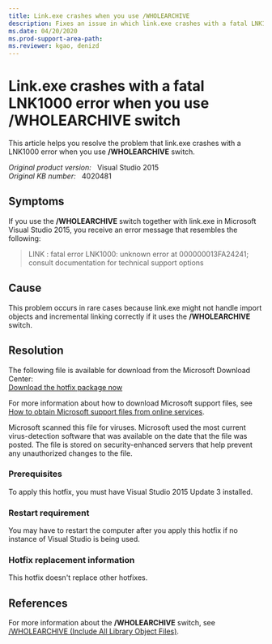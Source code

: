```yaml
---
title: Link.exe crashes when you use /WHOLEARCHIVE
description: Fixes an issue in which link.exe crashes with a fatal LNK1000 error when you use /WHOLEARCHIVE switch.
ms.date: 04/20/2020
ms.prod-support-area-path: 
ms.reviewer: kgao, denizd
---
```

# Link.exe crashes with a fatal LNK1000 error when you use /WHOLEARCHIVE switch

This article helps you resolve the problem that link.exe crashes with a LNK1000 error when you use **/WHOLEARCHIVE** switch.

_Original product version:_ &nbsp; Visual Studio 2015  
_Original KB number:_ &nbsp; 4020481

## Symptoms

If you use the **/WHOLEARCHIVE** switch together with link.exe in Microsoft Visual Studio 2015, you receive an error message that resembles the following:

> LINK : fatal error LNK1000: unknown error at 000000013FA24241; consult documentation for technical support options

## Cause

This problem occurs in rare cases because link.exe might not handle import objects and incremental linking correctly if it uses the **/WHOLEARCHIVE** switch.

## Resolution

The following file is available for download from the Microsoft Download Center:  
[Download the hotfix package now](https://download.microsoft.com/download/8/1/d/81dbe6bb-ed92-411a-bef5-3a75ff972c6a/vc14-kb4020481.exe)

For more information about how to download Microsoft support files, see [How to obtain Microsoft support files from online services](https://support.microsoft.com/help/119591/how-to-obtain-microsoft-support-files-from-online-services).

Microsoft scanned this file for viruses. Microsoft used the most current virus-detection software that was available on the date that the file was posted. The file is stored on security-enhanced servers that help prevent any unauthorized changes to the file.

### Prerequisites

To apply this hotfix, you must have Visual Studio 2015 Update 3 installed.

### Restart requirement

You may have to restart the computer after you apply this hotfix if no instance of Visual Studio is being used.

### Hotfix replacement information

This hotfix doesn't replace other hotfixes.

## References

For more information about the **/WHOLEARCHIVE** switch, see [/WHOLEARCHIVE (Include All Library Object Files)](/cpp/build/reference/wholearchive-include-all-library-object-files?&view=vs-2019).
